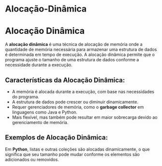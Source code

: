 # Alocação-Dinâmica


# Alocação Dinâmica

A **alocação dinâmica** é uma técnica de alocação de memória onde a quantidade de memória necessária para armazenar uma estrutura de dados é determinada em tempo de execução. A alocação dinâmica permite que o programa ajuste o tamanho de uma estrutura de dados conforme a necessidade durante a execução.

## Características da Alocação Dinâmica:
- A memória é alocada durante a execução, com base nas necessidades do programa.
- A estrutura de dados pode crescer ou diminuir dinamicamente.
- Requer gerenciadores de memória, como o **garbage collector** em linguagens como Java e Python.
- Mais flexível, mas também pode resultar em maior sobrecarga devido ao gerenciamento de memória.

## Exemplos de Alocação Dinâmica:

Em **Python**, listas e outras coleções são alocadas dinamicamente, o que significa que seu tamanho pode mudar conforme os elementos são adicionados ou removidos.
